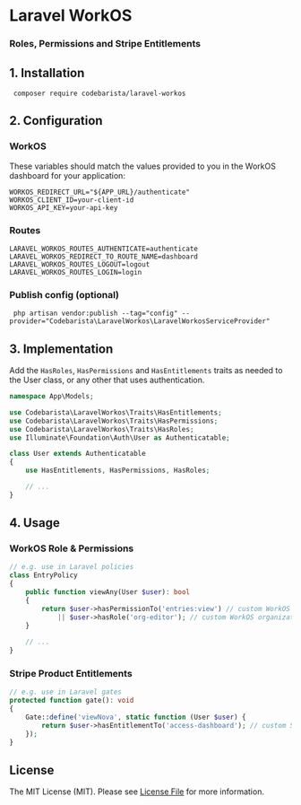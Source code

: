 # Laravel WorkOS

### Roles, Permissions and Stripe Entitlements

## 1. Installation

```shell
 composer require codebarista/laravel-workos
```

## 2. Configuration

### WorkOS

These variables should match the values provided to you in the WorkOS dashboard for your application:

```dotenv
WORKOS_REDIRECT_URL="${APP_URL}/authenticate"
WORKOS_CLIENT_ID=your-client-id
WORKOS_API_KEY=your-api-key
```

### Routes

```dotenv
LARAVEL_WORKOS_ROUTES_AUTHENTICATE=authenticate
LARAVEL_WORKOS_REDIRECT_TO_ROUTE_NAME=dashboard
LARAVEL_WORKOS_ROUTES_LOGOUT=logout
LARAVEL_WORKOS_ROUTES_LOGIN=login
```

### Publish config (optional)

```shell
 php artisan vendor:publish --tag="config" --provider="Codebarista\LaravelWorkos\LaravelWorkosServiceProvider"
```

## 3. Implementation

Add the `HasRoles`, `HasPermissions` and `HasEntitlements` traits as needed to the User class, or any other that
uses authentication.

```php
namespace App\Models;

use Codebarista\LaravelWorkos\Traits\HasEntitlements;
use Codebarista\LaravelWorkos\Traits\HasPermissions;
use Codebarista\LaravelWorkos\Traits\HasRoles;
use Illuminate\Foundation\Auth\User as Authenticatable;

class User extends Authenticatable
{
    use HasEntitlements, HasPermissions, HasRoles;

    // ...
}
```

## 4. Usage

### WorkOS Role & Permissions

```php
// e.g. use in Laravel policies
class EntryPolicy
{
    public function viewAny(User $user): bool
    {
        return $user->hasPermissionTo('entries:view') // custom WorkOS permission
            || $user->hasRole('org-editor'); // custom WorkOS organization role
    }
    
    // ...
}
```

### Stripe Product Entitlements

```php
// e.g. use in Laravel gates
protected function gate(): void
{
    Gate::define('viewNova', static function (User $user) {
        return $user->hasEntitlementTo('access-dashboard'); // custom Stripe entitlement
    });
}
```

## License

The MIT License (MIT). Please see [License File](LICENSE) for more information.
